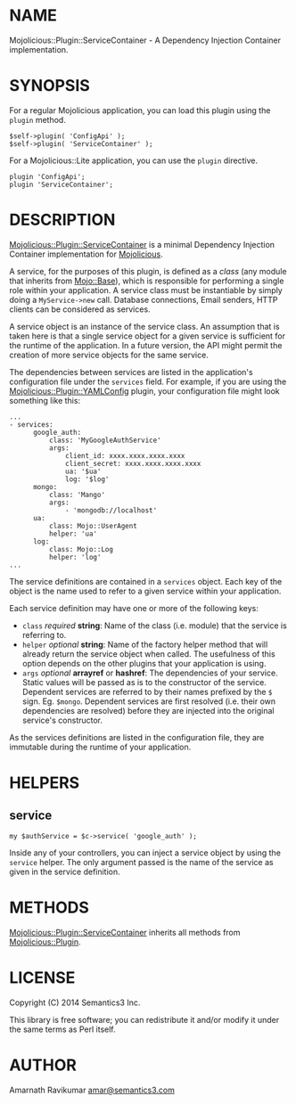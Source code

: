 # NAME

Mojolicious::Plugin::ServiceContainer - A Dependency Injection Container implementation.

# SYNOPSIS

For a regular Mojolicious application, you can load this plugin using the `plugin` method.

    $self->plugin( 'ConfigApi' );
    $self->plugin( 'ServiceContainer' );

For a Mojolicious::Lite application, you can use the `plugin` directive.

    plugin 'ConfigApi';
    plugin 'ServiceContainer';

# DESCRIPTION

[Mojolicious::Plugin::ServiceContainer](https://metacpan.org/pod/Mojolicious::Plugin::ServiceContainer) is a minimal Dependency Injection Container implementation for 
[Mojolicious](https://metacpan.org/pod/Mojolicious).

A service, for the purposes of this plugin, is defined as a _class_ (any module that inherits from [Mojo::Base](https://metacpan.org/pod/Mojo::Base)), 
which is responsible for performing a single role within your application. A service class must be 
instantiable by simply doing a `MyService->new` call. Database connections, Email senders, HTTP clients can be
considered as services.

A service object is an instance of the service class. An assumption that is taken here is that a single service 
object for a given service is sufficient for the runtime of the application. In a future version, the API might 
permit the creation of more service objects for the same service.

The dependencies between services are listed in the application's configuration file under the `services` field.
For example, if you are using the [Mojolicious::Plugin::YAMLConfig](https://metacpan.org/pod/Mojolicious::Plugin::YAMLConfig) plugin, your configuration file might 
look something like this:

    ...
    - services:
          google_auth:
              class: 'MyGoogleAuthService'
              args:
                  client_id: xxxx.xxxx.xxxx.xxxx
                  client_secret: xxxx.xxxx.xxxx.xxxx
                  ua: '$ua'
                  log: '$log'
          mongo:
              class: 'Mango'
              args:
                  - 'mongodb://localhost'
          ua:
              class: Mojo::UserAgent
              helper: 'ua'
          log:
              class: Mojo::Log
              helper: 'log'
    ...

The service definitions are contained in a `services` object. Each key of the object is the name used to refer 
to a given service within your application.

Each service definition may have one or more of the following keys:

- `class` _required_ **string**: Name of the class (i.e. module) that the service is referring to.
- `helper` _optional_ **string**: Name of the factory helper method that will already return the service object 
when called. The usefulness of this option depends on the other plugins that your application is using.
- `args` _optional_ **arrayref** or **hashref**: The dependencies of your service. Static values will be 
passed as is to the constructor of the service. Dependent services are referred to by their names prefixed 
by the `$` sign. Eg. `$mongo`. Dependent services are first resolved (i.e. their own dependencies are 
resolved) before they are injected into the original service's constructor.

As the services definitions are listed in the configuration file, they are immutable during the runtime of 
your application.

# HELPERS

## service

    my $authService = $c->service( 'google_auth' );

Inside any of your controllers, you can inject a service object by using the `service` helper. The only 
argument passed is the name of the service as given in the service definition.

# METHODS

[Mojolicious::Plugin::ServiceContainer](https://metacpan.org/pod/Mojolicious::Plugin::ServiceContainer) inherits all methods from [Mojolicious::Plugin](https://metacpan.org/pod/Mojolicious::Plugin).

# LICENSE

Copyright (C) 2014 Semantics3 Inc.

This library is free software; you can redistribute it and/or modify
it under the same terms as Perl itself.

# AUTHOR

Amarnath Ravikumar <amar@semantics3.com>
